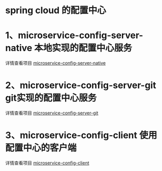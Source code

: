 # spring cloud 的配置中心
    
# 1、microservice-config-server-native 本地实现的配置中心服务

详情查看项目 [microservice-config-server-native](microservice-config-server-native/)

# 2、microservice-config-server-git git实现的配置中心服务

详情查看项目 [microservice-config-server-git](microservice-config-server-git/)

# 3、microservice-config-client 使用配置中心的客户端

详情查看项目 [microservice-config-client](microservice-config-client/)

